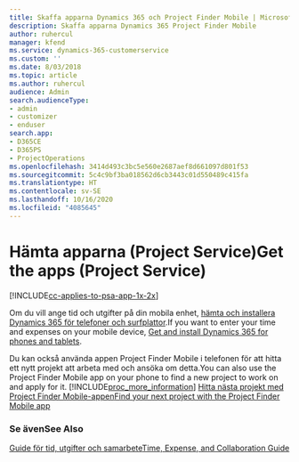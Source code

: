 ```yaml
---
title: Skaffa apparna Dynamics 365 och Project Finder Mobile | MicrosoftDocs
description: Skaffa apparna Dynamics 365 Project Finder Mobile
author: ruhercul
manager: kfend
ms.service: dynamics-365-customerservice
ms.custom: ''
ms.date: 8/03/2018
ms.topic: article
ms.author: ruhercul
audience: Admin
search.audienceType:
- admin
- customizer
- enduser
search.app:
- D365CE
- D365PS
- ProjectOperations
ms.openlocfilehash: 3414d493c3bc5e560e2687aef8d661097d801f53
ms.sourcegitcommit: 5c4c9bf3ba018562d6cb3443c01d550489c415fa
ms.translationtype: HT
ms.contentlocale: sv-SE
ms.lasthandoff: 10/16/2020
ms.locfileid: "4085645"
---
```

# <a name="get-the-apps-project-service"></a><span data-ttu-id="92b49-103">Hämta apparna (Project Service)</span><span class="sxs-lookup"><span data-stu-id="92b49-103">Get the apps (Project Service)</span></span>

[!INCLUDE[cc-applies-to-psa-app-1x-2x](../includes/cc-applies-to-psa-app-1x-2x.md)]

<span data-ttu-id="92b49-104">Om du vill ange tid och utgifter på din mobila enhet, [hämta och installera Dynamics 365 för telefoner och surfplattor](https://docs.microsoft.com/dynamics365/mobile-app/dynamics-365-phones-tablets-users-guide).</span><span class="sxs-lookup"><span data-stu-id="92b49-104">If you want to enter your time and expenses on your mobile device, [Get and install Dynamics 365 for phones and tablets](https://docs.microsoft.com/dynamics365/mobile-app/dynamics-365-phones-tablets-users-guide).</span></span>  
  
 <span data-ttu-id="92b49-105">Du kan också använda appen Project Finder Mobile i telefonen för att hitta ett nytt projekt att arbeta med och ansöka om detta.</span><span class="sxs-lookup"><span data-stu-id="92b49-105">You can also use the Project Finder Mobile app on your phone to find a new project to work on and apply for it.</span></span> [!INCLUDE[proc_more_information](../includes/proc-more-information.md)] <span data-ttu-id="92b49-106">[Hitta nästa projekt med Project Finder Mobile-appen](../psa/find-next-project-finder-mobile-app.md)</span><span class="sxs-lookup"><span data-stu-id="92b49-106">[Find your next project with the Project Finder Mobile app](../psa/find-next-project-finder-mobile-app.md)</span></span> 
  
### <a name="see-also"></a><span data-ttu-id="92b49-107">Se även</span><span class="sxs-lookup"><span data-stu-id="92b49-107">See Also</span></span>  
 [<span data-ttu-id="92b49-108">Guide för tid, utgifter och samarbete</span><span class="sxs-lookup"><span data-stu-id="92b49-108">Time, Expense, and Collaboration Guide</span></span>](../psa/time-expense-collaboration-guide.md)
